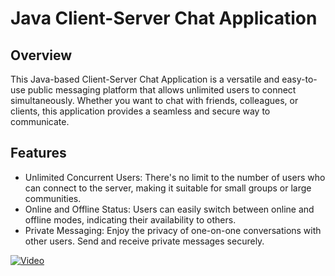 # Java Client-Server Chat Application

<h2>Overview</h2>
<p>This Java-based Client-Server Chat Application is a versatile and easy-to-use public messaging platform that allows unlimited users to connect simultaneously.
  Whether you want to chat with friends, colleagues, or clients, this application provides a seamless and secure way to communicate.</p>

<h2>Features</h2>
<ul>
  <li>Unlimited Concurrent Users: There's no limit to the number of users who can connect to the server, making it suitable for small groups or large communities.</li>
  <li>Online and Offline Status: Users can easily switch between online and offline modes, indicating their availability to others.</li>
  <li>Private Messaging: Enjoy the privacy of one-on-one conversations with other users. Send and receive private messages securely.</li>
</ul>

[![Video](https://img.youtube.com/vi/_JVd9kvXDNk/maxresdefault.jpg)](https://www.youtube.com/watch?v=_JVd9kvXDNk)
